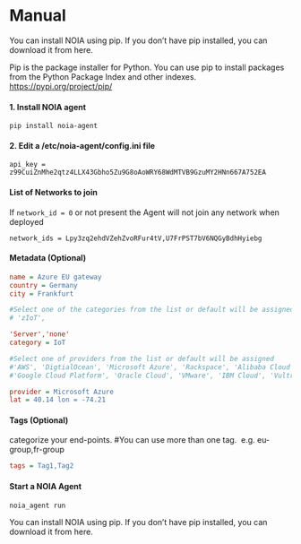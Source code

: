 # Manual


You can install NOIA using pip. If you don’t have pip installed, you can download it from here.

Pip is the package installer for Python. You can use pip to install packages from the Python Package Index and other indexes. https://pypi.org/project/pip/


#### 1. Install NOIA agent

`pip install noia-agent`

#### 2. Edit a /etc/noia-agent/config.ini file 

`api_key = z99CuiZnMhe2qtz4LLX43Gbho5Zu9G8oAoWRY68WdMTVB9GzuMY2HNn667A752EA`

#### List of Networks to join

If `network_id = 0` or not present the Agent will not join any network when deployed

`network_ids = Lpy3zq2ehdVZehZvoRFur4tV,U7FrPST7bV6NQGyBdhHyiebg` 

#### Metadata (Optional)

```ini
name = Azure EU gateway 
country = Germany 
city = Frankfurt 

#Select one of the categories from the list or default will be assigned 
# 'zIoT',

'Server','none' 
category = IoT 

#Select one of providers from the list or default will be assigned 
#'AWS', 'DigtialOcean', 'Microsoft Azure', 'Rackspace', 'Alibaba Cloud', 
#'Google Cloud Platform', 'Oracle Cloud', 'VMware', 'IBM Cloud', 'Vultr'. 

provider = Microsoft Azure 
lat = 40.14 lon = -74.21
```

#### Tags (Optional)

categorize your end-points. #You can use more than one tag.  e.g. eu-group,fr-group


```ini
tags = Tag1,Tag2
```
#### Start a NOIA Agent

`noia_agent run`


You can install NOIA using pip. If you don’t have pip installed, you can download it from here.

